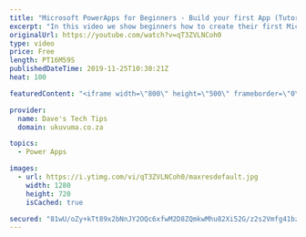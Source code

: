 ```yaml
---
title: "Microsoft PowerApps for Beginners - Build your first App (Tutorial)"
excerpt: "In this video we show beginners how to create their first Microsoft PowerApp from an Excel spreadsheet in OneDrive  We also show some small tweaks on how to streamline the automatically generated PowerApp. Learn how to: a) Prepare the Excel datasource in OneDrive b) Create the app c) Modify the gallery"
originalUrl: https://youtube.com/watch?v=qT3ZVLNCoh0
type: video
price: Free
length: PT16M59S
publishedDateTime: 2019-11-25T10:30:21Z
heat: 100

featuredContent: "<iframe width=\"800\" height=\"500\" frameborder=\"0\" src=\"https://www.youtube.com/embed/qT3ZVLNCoh0\" allow=\"accelerometer; autoplay; encrypted-media; gyroscope; picture-in-picture\" allowfullscreen></iframe>"

provider:
  name: Dave's Tech Tips
  domain: ukuvuma.co.za

topics:
  - Power Apps

images:
  - url: https://i.ytimg.com/vi/qT3ZVLNCoh0/maxresdefault.jpg
    width: 1280
    height: 720
    isCached: true

secured: "81wU/oZy+kTt89x2bNnJY2OQc6xfwM2D8ZQmkwMhu82Xi52G/z2s2Vmfg41bz/AMpfyF9ASBqpIb1riosjVy7sSwZjp47e41i8ME4/pkP5kGmk8vbGOXv/ZBB3o+YXnlhtgVA6rqZE3EvkmF5DHxPRFBXNsYV0bsVym++Qbw6TUYb75H7UE1407U+dfB+plqKp4rZhQnUzvecr3GEgmEPM/lAdot48wo53oQGl2r5A+FuSQd1z9BUll6yft9ywn/AOnpl/D4jzcNX51Q08+PQ5Sqa2eTZS15BKUMLtFSG1Ue0/G1LdMV+7OTL1YA9iosYFmblUD1p/g0PNID0dk8VP2YHCE0wUDx23RMgWljivf9sKnWk7RDyyCEzZWNHYhF8NLeWUscNINeJhcLYsjwAg7qSRhAP6dTPjf1aaRxAWWOf0vGchZ0y4noMbWF8y78;I+rRSKzkKBou0WcM2Ji2eg=="
---
```


